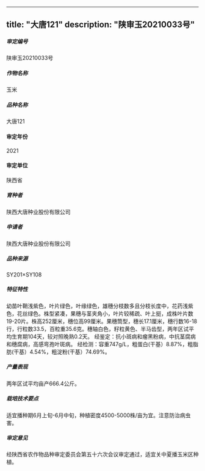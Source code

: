 
---
title: "大唐121"
description: "陕审玉20210033号"
---
##### 审定编号 
陕审玉20210033号

##### 作物名称
玉米

##### 品种名称
大唐121

#### 审定年份
2021	

#### 审定单位
陕西省

##### 育种者
陕西大唐种业股份有限公司

##### 申请者
陕西大唐种业股份有限公司

##### 品种来源
SY201×SY108

##### 特征特性
幼苗叶鞘浅紫色，叶片绿色，叶缘绿色，雄穗分枝数多且分枝长度中，花药浅紫色，花丝绿色。株型紧凑，果穗与茎夹角小，叶片较稀疏、叶上挺，成株叶片数19-20片。株高252厘米，穗位高99厘米。果穗筒型，穗长17.1厘米，穗行数16-18行，行粒数33.5，百粒重35.6克。穗轴白色，籽粒黄色、半马齿型，两年区试平均生育期104天，较对照晚熟0.2天。
经鉴定：抗小斑病和瘤黑粉病，中抗茎腐病和穗腐病，高感弯孢叶斑病。
经检测：容重747g/L，粗蛋白(干基）8.87%，粗脂肪(干基）4.54%，粗淀粉(干基）74.69%。

##### 产量表现
两年区试平均亩产666.4公斤。

##### 栽培技术要点
适宜播种期6月上旬-6月中旬，种植密度4500-5000株/亩为宜。注意防治病虫害。

##### 审定意见
经陕西省农作物品种审定委员会第五十六次会议审定通过，适宜关中夏播玉米区种植。


